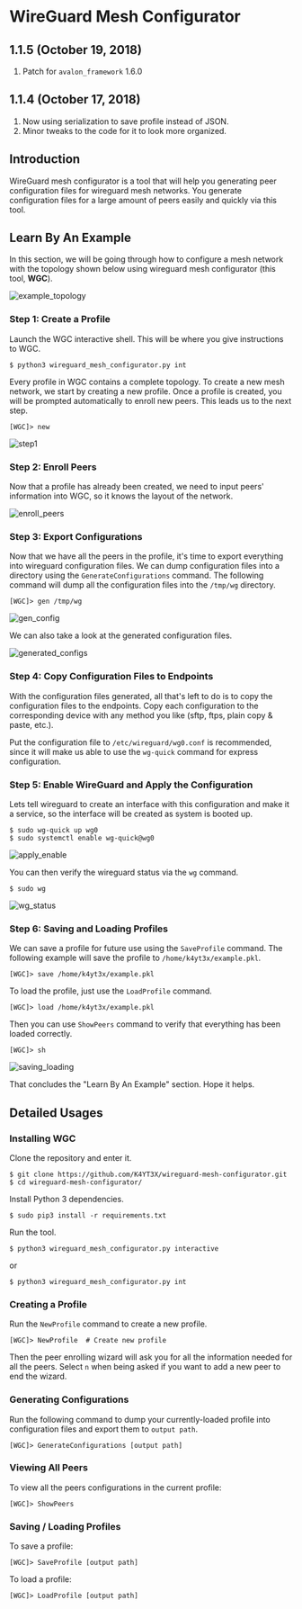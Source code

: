 # WireGuard Mesh Configurator

## 1.1.5 (October 19, 2018)

1. Patch for `avalon_framework` 1.6.0

## 1.1.4 (October 17, 2018)

1. Now using serialization to save profile instead of JSON.
1. Minor tweaks to the code for it to look more organized.

## Introduction

WireGuard mesh configurator is a tool that will help you generating peer configuration files for wireguard mesh networks. You generate configuration files for a large amount of peers easily and quickly via this tool.

## Learn By An Example

In this section, we will be going through how to configure a mesh network with the topology shown below using wireguard mesh configurator (this tool, **WGC**).

![example_topology](https://user-images.githubusercontent.com/21986859/47622988-edfbd080-dae1-11e8-97f6-ff8ef56ffecc.png)

### Step 1: Create a Profile

Launch the WGC interactive shell. This will be where you give instructions to WGC.

```
$ python3 wireguard_mesh_configurator.py int
```

Every profile in WGC contains a complete topology. To create a new mesh network, we start by creating a new profile. Once a profile is created, you will be prompted automatically to enroll new peers. This leads us to the next step.

```
[WGC]> new
```

![step1](https://user-images.githubusercontent.com/21986859/47623179-5d72bf80-dae4-11e8-9705-9158ea8f75c2.png)

### Step 2: Enroll Peers

Now that a profile has already been created, we need to input peers' information into WGC, so it knows the layout of the network.

![enroll_peers](https://user-images.githubusercontent.com/21986859/47623237-526c5f00-dae5-11e8-823a-863e5372faa9.png)

### Step 3: Export Configurations

Now that we have all the peers in the profile, it's time to export everything into wireguard configuration files. We can dump configuration files into a directory using the `GenerateConfigurations` command. The following command will dump all the configuration files into the `/tmp/wg` directory.

```
[WGC]> gen /tmp/wg
```

![gen_config](https://user-images.githubusercontent.com/21986859/47623276-f8b86480-dae5-11e8-9c41-54bab4523031.png)

We can also take a look at the generated configuration files.

![generated_configs](https://user-images.githubusercontent.com/21986859/47623330-a3c91e00-dae6-11e8-84bd-85971b3092b3.png)

### Step 4: Copy Configuration Files to Endpoints

With the configuration files generated, all that's left to do is to copy the configuration files to the endpoints. Copy each configuration to the corresponding device with any method you like (sftp, ftps, plain copy & paste, etc.).

Put the configuration file to `/etc/wireguard/wg0.conf` is recommended, since it will make us able to use the `wg-quick` command for express configuration.

### Step 5: Enable WireGuard and Apply the Configuration

Lets tell wireguard to create an interface with this configuration and make it a service, so the interface will be created as system is booted up.

```
$ sudo wg-quick up wg0
$ sudo systemctl enable wg-quick@wg0
```

![apply_enable](https://user-images.githubusercontent.com/21986859/47623379-3f5a8e80-dae7-11e8-9350-555e61884691.png)

You can then verify the wireguard status via the `wg` command.

```
$ sudo wg
```

![wg_status](https://user-images.githubusercontent.com/21986859/47623489-9ca30f80-dae8-11e8-9241-3c7421b982db.png)

### Step 6: Saving and Loading Profiles

We can save a profile for future use using the `SaveProfile` command. The following example will save the profile to `/home/k4yt3x/example.pkl`.

```
[WGC]> save /home/k4yt3x/example.pkl
```

To load the profile, just use the `LoadProfile` command.

```
[WGC]> load /home/k4yt3x/example.pkl
```

Then you can use `ShowPeers` command to verify that everything has been loaded correctly.

```
[WGC]> sh
```

![saving_loading](https://user-images.githubusercontent.com/21986859/47623453-2d2d2000-dae8-11e8-9c21-528a7d9acde0.png)

That concludes the "Learn By An Example" section. Hope it helps.

## Detailed Usages

### Installing WGC

Clone the repository and enter it.

```
$ git clone https://github.com/K4YT3X/wireguard-mesh-configurator.git
$ cd wireguard-mesh-configurator/
```

Install Python 3 dependencies.

```
$ sudo pip3 install -r requirements.txt
```

Run the tool.

```
$ python3 wireguard_mesh_configurator.py interactive
```

or

```
$ python3 wireguard_mesh_configurator.py int
```

### Creating a Profile

Run the `NewProfile` command to create a new profile.

```
[WGC]> NewProfile  # Create new profile
```

Then the peer enrolling wizard will ask you for all the information needed for all the peers. Select `n` when being asked if you want to add a new peer to end the wizard.

### Generating Configurations

Run the following command to dump your currently-loaded profile into configuration files and export them to `output path`.

```
[WGC]> GenerateConfigurations [output path]
```

### Viewing All Peers

To view all the peers configurations in the current profile:

```
[WGC]> ShowPeers
```

### Saving / Loading Profiles

To save a profile:

```
[WGC]> SaveProfile [output path]
```

To load a profile:

```
[WGC]> LoadProfile [output path]
```
